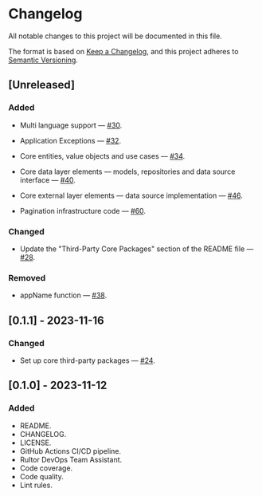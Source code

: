 # Changelog

All notable changes to this project will be documented in this file.

The format is based on [Keep a Changelog](https://keepachangelog.com/en/1.0.0/),
and this project adheres to [Semantic Versioning](https://semver.org/spec/v2.0.0.html).

## [Unreleased]

### Added

- Multi language support —
  [#30](https://github.com/dartoos-dev/astronomy_picture_of_the_day/issues/30).

- Application Exceptions —
 [#32](https://github.com/dartoos-dev/astronomy_picture_of_the_day/issues/32).

- Core entities, value objects and use cases —
 [#34](https://github.com/dartoos-dev/astronomy_picture_of_the_day/issues/34).

- Core data layer elements — models, repositories and data source interface —
  [#40](https://github.com/dartoos-dev/astronomy_picture_of_the_day/issues/40).

- Core external layer elements — data source implementation —
  [#46](https://github.com/dartoos-dev/astronomy_picture_of_the_day/issues/46).

- Pagination infrastructure code —
  [#60](https://github.com/dartoos-dev/astronomy_picture_of_the_day/issues/60).

### Changed

- Update the "Third-Party Core Packages" section of the README file —
  [#28](https://github.com/dartoos-dev/astronomy_picture_of_the_day/issues/28).

### Removed

- appName function — [#38](https://github.com/dartoos-dev/astronomy_picture_of_the_day/issues/38).

## [0.1.1] - 2023-11-16

### Changed

- Set up core third-party packages —
  [#24](https://github.com/dartoos-dev/astronomy_picture_of_the_day/issues/24).

## [0.1.0] - 2023-11-12

### Added

- README.
- CHANGELOG.
- LICENSE.
- GitHub Actions CI/CD pipeline.
- Rultor DevOps Team Assistant.
- Code coverage.
- Code quality.
- Lint rules.

